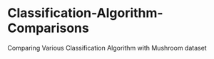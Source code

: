 # Classification-Algorithm-Comparisons
Comparing Various Classification Algorithm with  Mushroom dataset
